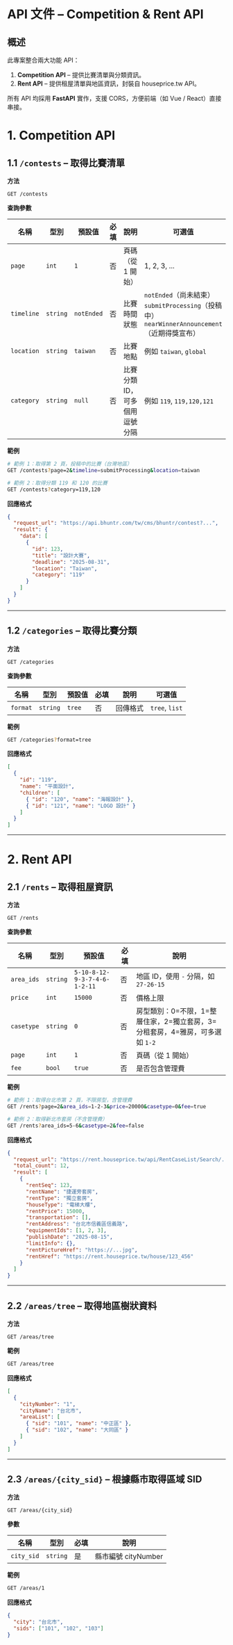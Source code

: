 # API 文件 – Competition & Rent API

## 概述

此專案整合兩大功能 API：

1. **Competition API** – 提供比賽清單與分類資訊。
2. **Rent API** – 提供租屋清單與地區資訊，封裝自 houseprice.tw API。

所有 API 均採用 **FastAPI** 實作，支援 CORS，方便前端（如 Vue / React）直接串接。

# **1. Competition API**

## 1.1 `/contests` – 取得比賽清單

**方法**

```
GET /contests
```

**查詢參數**

| 名稱         | 型別       | 預設值        | 必填 | 說明               | 可選值                                                                             |
| ---------- | -------- | ---------- | -- | ---------------- | ------------------------------------------------------------------------------- |
| `page`     | `int`    | `1`        | 否  | 頁碼（從 1 開始）       | 1, 2, 3, ...                                                                    |
| `timeline` | `string` | `notEnded` | 否  | 比賽時間狀態           | `notEnded`（尚未結束）<br>`submitProcessing`（投稿中）<br>`nearWinnerAnnouncement`（近期得獎宣布） |
| `location` | `string` | `taiwan`   | 否  | 比賽地點             | 例如 `taiwan`, `global`                                                           |
| `category` | `string` | `null`     | 否  | 比賽分類 ID，可多個用逗號分隔 | 例如 `119`, `119,120,121`                                                         |

**範例**

```bash
# 範例 1：取得第 2 頁，投稿中的比賽（台灣地區）
GET /contests?page=2&timeline=submitProcessing&location=taiwan

# 範例 2：取得分類 119 和 120 的比賽
GET /contests?category=119,120
```

**回應格式**

```json
{
  "request_url": "https://api.bhuntr.com/tw/cms/bhuntr/contest?...",
  "result": {
    "data": [
      {
        "id": 123,
        "title": "設計大賽",
        "deadline": "2025-08-31",
        "location": "Taiwan",
        "category": "119"
      }
    ]
  }
}
```

---

## 1.2 `/categories` – 取得比賽分類

**方法**

```
GET /categories
```

**查詢參數**

| 名稱       | 型別       | 預設值    | 必填 | 說明   | 可選值            |
| -------- | -------- | ------ | -- | ---- | -------------- |
| `format` | `string` | `tree` | 否  | 回傳格式 | `tree`, `list` |

**範例**

```bash
GET /categories?format=tree
```

**回應格式**

```json
[
  {
    "id": "119",
    "name": "平面設計",
    "children": [
      { "id": "120", "name": "海報設計" },
      { "id": "121", "name": "LOGO 設計" }
    ]
  }
]
```

---

# **2. Rent API**

## 2.1 `/rents` – 取得租屋資訊

**方法**

```
GET /rents
```

**查詢參數**

| 名稱         | 型別       | 預設值                          | 必填 | 說明                                             |
| ---------- | -------- | ---------------------------- | -- | ---------------------------------------------- |
| `area_ids` | `string` | `5-10-8-12-9-3-7-4-6-1-2-11` | 否  | 地區 ID，使用 `-` 分隔，如 `27-26-15`                   |
| `price`    | `int`    | `15000`                      | 否  | 價格上限                                           |
| `casetype` | `string` | `0`                          | 否  | 房型類別：0=不限，1=整層住家，2=獨立套房，3=分租套房，4=雅房，可多選如 `1-2` |
| `page`     | `int`    | `1`                          | 否  | 頁碼（從 1 開始）                                     |
| `fee`      | `bool`   | `true`                       | 否  | 是否包含管理費                                        |

**範例**

```bash
# 範例 1：取得台北市第 2 頁，不限房型，含管理費
GET /rents?page=2&area_ids=1-2-3&price=20000&casetype=0&fee=true

# 範例 2：取得新北市套房（不含管理費）
GET /rents?area_ids=5-6&casetype=2&fee=false
```

**回應格式**

```json
{
  "request_url": "https://rent.houseprice.tw/api/RentCaseList/Search/...",
  "total_count": 12,
  "result": [
    {
      "rentSeq": 123,
      "rentName": "捷運旁套房",
      "rentType": "獨立套房",
      "houseType": "電梯大樓",
      "rentPrice": 15000,
      "transportation": [],
      "rentAddress": "台北市信義區信義路",
      "equipmentIds": [1, 2, 3],
      "publishDate": "2025-08-15",
      "limitInfo": {},
      "rentPictureHref": "https://...jpg",
      "rentHref": "https://rent.houseprice.tw/house/123_456"
    }
  ]
}
```

---

## 2.2 `/areas/tree` – 取得地區樹狀資料

**方法**

```
GET /areas/tree
```

**範例**

```bash
GET /areas/tree
```

**回應格式**

```json
[
  {
    "cityNumber": "1",
    "cityName": "台北市",
    "areaList": [
      { "sid": "101", "name": "中正區" },
      { "sid": "102", "name": "大同區" }
    ]
  }
]
```

---

## 2.3 `/areas/{city_sid}` – 根據縣市取得區域 SID

**方法**

```
GET /areas/{city_sid}
```

**參數**

| 名稱         | 型別       | 必填 | 說明              |
| ---------- | -------- | -- | --------------- |
| `city_sid` | `string` | 是  | 縣市編號 cityNumber |

**範例**

```bash
GET /areas/1
```

**回應格式**

```json
{
  "city": "台北市",
  "sids": ["101", "102", "103"]
}
```


